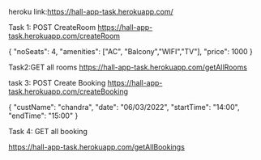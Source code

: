 heroku link:https://hall-app-task.herokuapp.com/

Task 1: POST CreateRoom
      https://hall-app-task.herokuapp.com/createRoom

{
    "noSeats": 4,
    "amenities": ["AC", "Balcony","WIFI","TV"],
    "price": 1000
}

Task2:GET all rooms
  https://hall-app-task.herokuapp.com/getAllRooms

task 3:
POST Create Booking
  https://hall-app-task.herokuapp.com/createBooking

{
    "custName": "chandra",
    "date": "06/03/2022",
    "startTime": "14:00",
    "endTime": "15:00"
}

Task 4:
GET all booking

https://hall-app-task.herokuapp.com/getAllBookings
